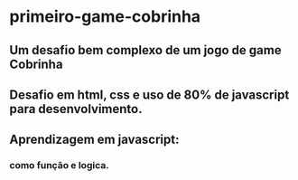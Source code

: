 # primeiro-game-cobrinha
## Um desafio bem complexo de um jogo de game Cobrinha
## Desafio em html, css e uso de 80% de javascript para desenvolvimento.
## Aprendizagem em javascript: 
### como função e logica.
